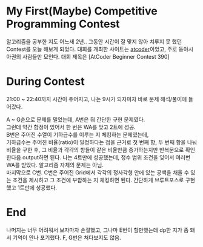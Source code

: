 # My First(Maybe) Competitive Programming Contest

알고리즘을 공부한 지도 어느새 2년..
그동안 시간이 잘 맞지 않아 치루지 못 했던 Contest를 오늘 해보게 되었다.
대회를 개최한 사이트는 [atcoder](https://atcoder.jp/)이었고,
주로 동아시아권의 사람들만 모인다.
대회 제목은 [AtCoder Beginner Contest 390]

# During Contest

21:00 ~ 22:40까지 시간이 주어지고, 나는 9시가 되자마자 바로 문제 해석/풀이에 들어갔다.

A ~ G순으로 문제를 밀었는데, A번은 뭐 간단한 구현 문제였다.</br>
그런데 약간 함정이 있어서 한 번은 WA를 맞고 2트에 성공.</br>
B번은 주어진 수열이 기하급수를 이루는 지 체킹하는 문제였는데,</br>
기하급수는 주어진 비율(ratio)이 일정하다는 점을 근거로 첫 번째 항, 두 번째 항을 나눠 비율을 구한 후, 그 비율과 각각의 항들이 같은 비율만큼 증가하는지만 반복문으로 확인한다음 output하면 된다. 나는 4트만에 성공했는데, 정수 범위 조건을 잊어서 여러번 WA를 받았다. 알고리즘 자체의 문제는 아님.</br>
마지막으로 C번. C번은 주어진 Grid에서 각각의 정사각형 안에 있는 공백을 채울 수 있는 조건을 제시하고 그 조건에 부합하는 지 체킹하면 된다. 간단하게 브루트포스로 구현했고 1트만에 성공했다.

# End

나머지는 너무 어려워서 보자마자 손절했고, 그나마 E번이 할만했는데 dp한 지가 좀 돼서 기억이 안나 포기했다. F, G번은 쳐다보지도 않음.
